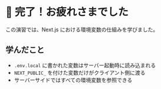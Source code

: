 # 🎉 完了！お疲れさまでした

この演習では、Next.js における環境変数の仕組みを学びました。

## 学んだこと
- `.env.local` に書かれた変数はサーバー起動時に読み込まれる
- `NEXT_PUBLIC_` を付けた変数だけがクライアント側に渡る
- サーバーサイドではすべての環境変数を参照できる
